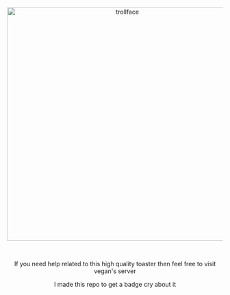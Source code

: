<div align="center">
  <br />
  <p>
    <a href="[Not a rickroll](https://www.youtube.com/watch?v=dQw4w9WgXcQ)"><img src="https://i.ytimg.com/vi/tYVabu1fUCw/hqdefault.jpg" width="546" alt="trollface" /></a>
  </p>
  <br />
<p>If you need help related to this high quality toaster then feel free to visit vegan's server<p>
<p>I made this repo to get a badge cry about it<p>
